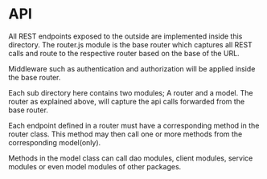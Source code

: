 # API
All REST endpoints exposed to the outside are implemented inside this directory. 
The router.js module is the base router which captures all REST calls and route to the respective router based on the base of the URL. 

Middleware such as authentication and authorization will be applied inside the base router. 

Each sub directory here contains two modules; A router and a model. The router as explained above, will capture the api calls forwarded from the base router. 

Each endpoint defined in a router must have a corresponding method in the router class. This method may then call one or more methods from the corresponding model(only). 

Methods in the model class can call dao modules, client modules, service modules or even model modules of other packages. 